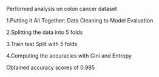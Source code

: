 Performed analysis on colon cancer dataset

1.Putting it All Together: Data Cleaning to Model Evaluation

2.Splitting the data into 5 folds

3.Train test Split with 5 folds

4.Computing the accuracies with Gini and Entropy

Obtained accuracy scores of 0.995



